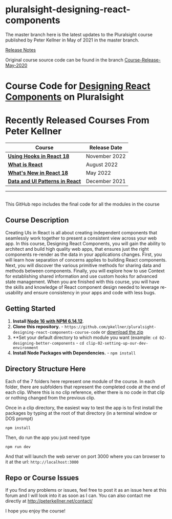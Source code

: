 # pluralsight-designing-react-components
The master branch here is the latest updates to the Pluralsight course published by Peter Kellner in May of 2021 in the master branch.

[Release Notes](https://github.com/pkellner/pluralsight-designing-react-components-course-code/blob/Course-Update-May-2021/ReleaseNotesMay2021.md)

Original course source code can be found in the branch [Course-Release-May-2020](https://github.com/pkellner/pluralsight-designing-react-components-course-code/tree/Course-Release-May-2020)

# Course Code for [Designing React Components](https://app.pluralsight.com/library/courses/react-components-designing) on Pluralsight

# Recently Released Courses From Peter Kellner

| **Course**                                                                           | Release Date  |
|-------------------------------------------------------------------------------------------------------------------------------|---------------|
| **[Using Hooks in React 18](https://pluralsight.com/courses/react-18-using-hooks/)**                                          | November 2022 |
| **[What is React](https://pluralsight.com/courses/react-what-is/)**                                                           | August 2022   |
| **[What's New in React 18](https://pluralsight.com/courses/react-18-whats-new/)**                                             | May 2022      |
| **[Data and UI Patterns in React](https://github.com/pkellner/pluralsight-building-essential-ui-data-elements-in-react/)**    | December 2021 |

<hr/>

<br/>
This GitHub repo includes the final code for all the modules in the course 

## Course Description

Creating UIs in React is all about creating independent components that seamlessly work together to present a consistent view across your web app. In this course, Designing React Components, you will gain the ability to architect and build high quality web apps, that ensures just the right components re-render as the data in your applications changes. First, you will learn how separation of concerns applies to building React components. Next, you will discover the various primitive methods for sharing data and methods between components. Finally, you will explore how to use Context for establishing shared information and use custom hooks for advanced state management. When you are finished with this course, you will have the skills and knowledge of React component design needed to leverage re-usability and ensure consistency in your apps and code with less bugs.

## Getting Started
1. **Install [Node 16 with NPM 6.14.12](https://nodejs.org)**.
2. **Clone this repository.** - `https://github.com/pkellner/pluralsight-designing-react-components-course-code` or [download the zip](https://github.com/pkellner/pluralsight-designing-react-components-course-code/archive/master.zip)
3. **Set your default directory to which module you want (example: `cd 02-designing-better-components` - `cd clip-02-setting-up-our-dev-environment`
4. **Install Node Packages with Dependencies.** - `npm install`


## Directory Structure Here

Each of the 7 folders here represent one module of the course.  In each folder, there are subfolders that represent the completed code at the end of each clip. Where this is no clip reference, either there is no code in that clip or nothing changed from the previous clip.

Once in a clip directory, the easiest way to test the app is to first install the packages by typing at the root of that directory (in a terminal window or DOS prompt)

`npm install`

Then, do run the app you just need type

`npm run dev`

And that will launch the web server on port 3000 where you can browser to it at the url: `http://localhost:3000`

## Repo or Course Issues

If you find any problems or issues, feel free to post it as an issue here at this forum and I will look into it as soon as I can. You can also contact me directly at http://peterkellner.net/contact/

I hope you enjoy the course!











